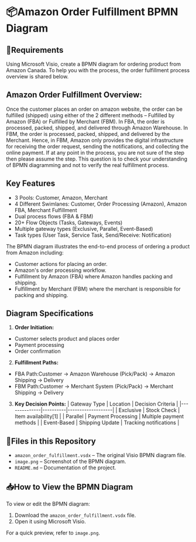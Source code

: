 # 📦Amazon Order Fulfillment BPMN Diagram

## 📌Requirements
Using Microsoft Visio, create a BPMN diagram for ordering product from Amazon Canada. To help you with the process, the order fulfillment process overview is shared below.

## Amazon Order Fulfillment Overview:
Once the customer places an order on amazon website, the order can be fulfilled (shipped) using either of the 2 different methods – Fulfilled by Amazon (FBA) or Fulfilled by Merchant (FBM). In FBA, the order is processed, packed, shipped, and delivered through Amazon Warehouse. In FBM, the order is processed, packed, shipped, and delivered by the Merchant. Hence, in FBM, Amazon only provides the digital infrastructure for receiving the order request, sending the notifications, and collecting the online payment. If at any point in the process, you are not sure of the step then please assume the step. This question is to check your understanding of BPMN diagramming and not to verify the real fulfillment process.


## Key Features
- 3 Pools: Customer, Amazon, Merchant
- 4 Different Swimlanes: Customer, Order Processing (Amazon), Amazon FBA, Merchant Fulfillment
- Dual process flows (FBA & FBM)
- 20+ Flow Objects (Tasks, Gateways, Events)
- Multiple gateway types (Exclusive, Parallel, Event-Based)
- Task types (User Task, Service Task, Send/Receive: Notification)

The BPMN diagram illustrates the end-to-end process of ordering a product from Amazon including:
- Customer actions for placing an order.
- Amazon's order processing workflow.
- Fulfillment by Amazon (FBA) where Amazon handles packing and shipping.
- Fulfillment by Merchant (FBM) where the merchant is responsible for packing and shipping.

## Diagram Specifications
1. **Order Initiation:**
- Customer selects product and places order
- Payment processing
- Order confirmation
2. **Fulfillment Paths:**
- FBA Path:Customer → Amazon Warehouse (Pick/Pack) → Amazon Shipping → Delivery
- FBM Path:Customer → Merchant System (Pick/Pack) → Merchant Shipping → Delivery
3. **Key Decision Points:**
   | Gateway Type | Location | Decision Criteria |
   |--------------|----------|-------------------|
   | Exclusive    | Stock Check | Item availability[1] |
   | Parallel     | Payment Processing | Multiple payment methods |
   | Event-Based  | Shipping Update | Tracking notifications |

## 📂Files in this Repository
- `amazon_order_fulfillment.vsdx` – The original Visio BPMN diagram file.
- `image.png` – Screenshot of the BPMN diagram.
- `README.md` – Documentation of the project.

## 📥How to View the BPMN Diagram
To view or edit the BPMN diagram:
1. Download the `amazon_order_fulfillment.vsdx` file.
2. Open it using Microsoft Visio.

For a quick preview, refer to `image.png`.

